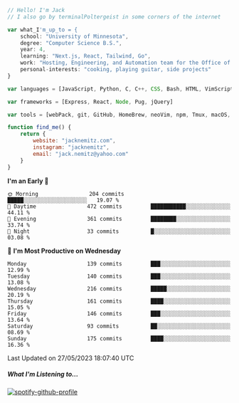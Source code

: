 ```javascript
// Hello! I'm Jack
// I also go by terminalPoltergeist in some corners of the internet

var what_I'm_up_to = {
    school: "University of Minnesota",
    degree: "Computer Science B.S.",
    year: 4,
    learning: "Next.js, React, Tailwind, Go",
    work: "Hosting, Engineering, and Automation team for the Office of Information Technology at UMN",
    personal-interests: "cooking, playing guitar, side projects"
}

var languages = [JavaScript, Python, C, C++, CSS, Bash, HTML, VimScript]

var frameworks = [Express, React, Node, Pug, jQuery]

var tools = [webPack, git, GitHub, HomeBrew, neoVim, npm, Tmux, macOS, Ubuntu, Docker, Nginx]

function find_me() {
    return {
        website: "jacknemitz.com",
        instagram: "jacknemitz",
        email: "jack.nemitz@yahoo.com"
    }
}
```

<!--START_SECTION:waka-->
**I'm an Early 🐤** 

```text
🌞 Morning                204 commits         █████░░░░░░░░░░░░░░░░░░░░   19.07 % 
🌆 Daytime                472 commits         ███████████░░░░░░░░░░░░░░   44.11 % 
🌃 Evening                361 commits         ████████░░░░░░░░░░░░░░░░░   33.74 % 
🌙 Night                  33 commits          █░░░░░░░░░░░░░░░░░░░░░░░░   03.08 % 
```
📅 **I'm Most Productive on Wednesday** 

```text
Monday                   139 commits         ███░░░░░░░░░░░░░░░░░░░░░░   12.99 % 
Tuesday                  140 commits         ███░░░░░░░░░░░░░░░░░░░░░░   13.08 % 
Wednesday                216 commits         █████░░░░░░░░░░░░░░░░░░░░   20.19 % 
Thursday                 161 commits         ████░░░░░░░░░░░░░░░░░░░░░   15.05 % 
Friday                   146 commits         ███░░░░░░░░░░░░░░░░░░░░░░   13.64 % 
Saturday                 93 commits          ██░░░░░░░░░░░░░░░░░░░░░░░   08.69 % 
Sunday                   175 commits         ████░░░░░░░░░░░░░░░░░░░░░   16.36 % 
```



 Last Updated on 27/05/2023 18:07:40 UTC
<!--END_SECTION:waka-->

##### What I'm Listening to...

[![spotify-github-profile](https://spotify-github-profile.vercel.app/api/view?uid=jack.nemitz&cover_image=true&show_offline=true&bar_color=53b14f&bar_color_cover=false&background_color=121212FF)](https://spotify-github-profile.vercel.app/api/view?uid=jack.nemitz&redirect=true)

